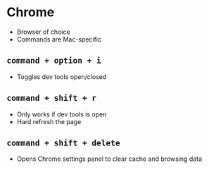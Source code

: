 # Chrome

- Browser of choice
- Commands are Mac-specific

## `command + option + i`

- Toggles dev tools open/closed

## `command + shift + r`

- Only works if dev tools is open
- Hard refresh the page

## `command + shift + delete`

- Opens Chrome settings panel to clear cache and browsing data
